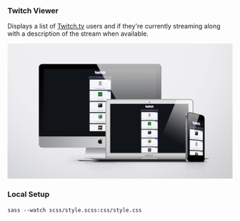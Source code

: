### Twitch Viewer

Displays a list of [Twitch.tv](https://www.twitch.tv/) users and if they're currently streaming along with a description of the stream when available.

![preview](preview.jpg)

### Local Setup

```
sass --watch scss/style.scss:css/style.css
```
